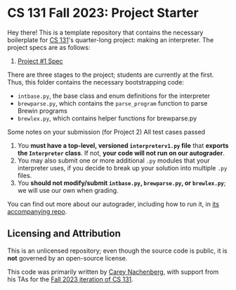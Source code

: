 # CS 131 Fall 2023: Project Starter

Hey there! This is a template repository that contains the necessary boilerplate for [CS 131](https://ucla-cs-131.github.io/fall-23-website/)'s quarter-long project: making an interpreter. The project specs are as follows:

1. [Project #1 Spec](https://docs.google.com/document/d/1RgPjCH_LtEA-e-SJhtB0hDKn6tMk5YNBcAyhAwFJehc/edit#heading=h.63zoibjlqvny)

There are three stages to the project; students are currently at the first. Thus, this folder contains the necessary bootstrapping code:

- `intbase.py`, the base class and enum definitions for the interpreter
- `brewparse.py`, which contains the `parse_program` function to parse Brewin programs
- `brewlex.py`, which contains helper functions for brewparse.py

Some notes on your submission (for Project 2)
All test cases passed

1. You **must have a top-level, versioned `interpreterv1.py` file** that **exports the `Interpreter` class**. If not, **your code will not run on our autograder**.
2. You may also submit one or more additional `.py` modules that your interpreter uses, if you decide to break up your solution into multiple `.py` files.
3. You **should not modify/submit `intbase.py`, `brewparse.py`, or `brewlex.py`**; we will use our own when grading.

You can find out more about our autograder, including how to run it, in [its accompanying repo](https://github.com/UCLA-CS-131/fall-23-autograder).

## Licensing and Attribution

This is an unlicensed repository; even though the source code is public, it is **not** governed by an open-source license.

This code was primarily written by [Carey Nachenberg](http://careynachenberg.weebly.com/), with support from his TAs for the [Fall 2023 iteration of CS 131](https://ucla-cs-131.github.io/fall-23-website/).
